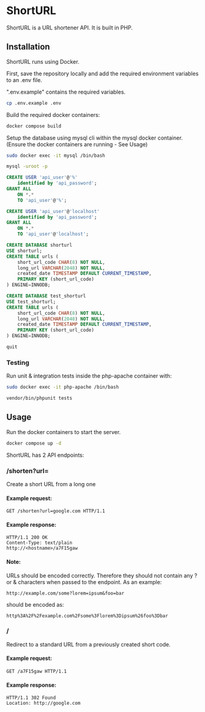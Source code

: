 # ShortURL

ShortURL is a URL shortener API. It is built in PHP.


## Installation

ShortURL runs using Docker.

First, save the repository locally and add the required environment variables to an .env file.

".env.example" contains the required variables.

```bash
cp .env.example .env
```

Build the required docker containers:

```bash
docker compose build
```

Setup the database using mysql cli within the mysql docker container. (Ensure the docker containers are running - See Usage)

```bash
sudo docker exec -it mysql /bin/bash
```

```bash
mysql -uroot -p
```

```sql
CREATE USER 'api_user'@'%'
	identified by 'api_password';
GRANT ALL
	ON *.*
    TO 'api_user'@'%';

CREATE USER 'api_user'@'localhost'
	identified by 'api_password';
GRANT ALL
	ON *.*
    TO 'api_user'@'localhost';

CREATE DATABASE shorturl
USE shorturl;
CREATE TABLE urls (
    short_url_code CHAR(8) NOT NULL,
    long_url VARCHAR(2048) NOT NULL,
    created_date TIMESTAMP DEFAULT CURRENT_TIMESTAMP,
    PRIMARY KEY (short_url_code)
) ENGINE=INNODB;

CREATE DATABASE test_shorturl
USE test_shorturl;
CREATE TABLE urls (
    short_url_code CHAR(8) NOT NULL,
    long_url VARCHAR(2048) NOT NULL,
    created_date TIMESTAMP DEFAULT CURRENT_TIMESTAMP,
    PRIMARY KEY (short_url_code)
) ENGINE=INNODB;

quit
```

### Testing
Run unit & integration tests inside the php-apache container with:

```bash
sudo docker exec -it php-apache /bin/bash
```

```bash
vendor/bin/phpunit tests
```

## Usage

Run the docker containers to start the server.
```bash
docker compose up -d
```

ShortURL has 2 API endpoints:

### /shorten?url=<url>
Create a short URL from a long one

#### Example request:

```
GET /shorten?url=google.com HTTP/1.1
```

#### Example response:

```
HTTP/1.1 200 OK
Content-Type: text/plain
http://<hostname>/a7F15gaw
```

#### Note:
URLs should be encoded correctly. Therefore they should not contain any ? or & characters when passed to the endpoint. As an example:
```
http://example.com/some?lorem=ipsum&foo=bar
```
should be encoded as:
```
http%3A%2F%2Fexample.com%2Fsome%3Florem%3Dipsum%26foo%3Dbar
```

### /<shortURL>
Redirect to a standard URL from a previously created short code.

#### Example request:

```
GET /a7F15gaw HTTP/1.1
```

#### Example response:

```
HTTP/1.1 302 Found
Location: http://google.com
```